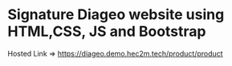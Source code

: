 # Signature Diageo website using HTML,CSS, JS and Bootstrap 
Hosted Link => https://diageo.demo.hec2m.tech/product/product
